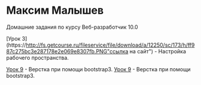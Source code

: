 # Максим Малышев
Домашние задания по курсу  Веб-разработчик 10.0

[Урок 3](https://http://fs.getcourse.ru/fileservice/file/download/a/12250/sc/173/h/ff987c275bc3e287178e2e069e8307fb.PNG"ссылка на сайт") - Настройка рабочего пространства.

[Урок 9](https://max72rus.github.io/leasson_9/ "ссылка на сайт") - Верстка при помощи bootstrap3.
[Урок 9](https://max72rus.github.io/leasson_9/ "ссылка на сайт") - Верстка при помощи bootstrap3.
